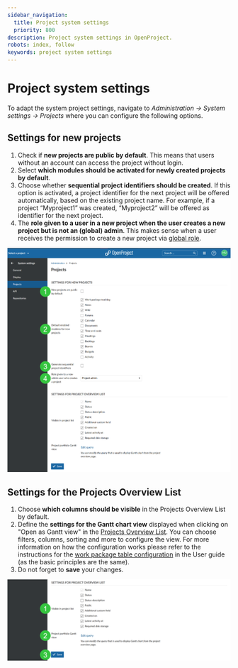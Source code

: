 ```yaml
---
sidebar_navigation:
  title: Project system settings
  priority: 800
description: Project system settings in OpenProject.
robots: index, follow
keywords: project system settings
---
```

# Project system settings

To adapt the system project settings, navigate to *Administration -> System settings -> Projects* where you can configure the following options.

## Settings for new projects

1. Check if **new projects are public by default**. This means that users without an account can access the project without login.
2. Select **which modules should be activated for newly created projects by default**.
3. Choose whether **sequential project identifiers should be created**. If this option is activated, a project identifier for the next project will be offered automatically, based on the existing project name. For example, if a project “Myproject1” was created, “Myproject2” will be offered as identifier for the next project.
4. The **role given to a user in a new project when the user creates a new project but is not an (global) admin**. This makes sense when a user receives the permission to create a new project via [global role](../../users-permissions/roles-permissions/#global-roles).

![default-settings-for-new-projects](image-20210309144536716.png)

## Settings for the Projects Overview List
1. Choose **which columns should be visible** in the Projects Overview List by default.
2. Define the **settings for the Gantt chart view** displayed when clicking on "Open as Gantt view" in the [Projects Overview List](../../../user-guide/projects/#view-all-projects). You can choose filters, columns, sorting and more to configure the view. For more information on how the configuration works please refer to the instructions for the [work package table configuration](../../../user-guide/work-packages/work-package-table-configuration/) in the User guide (as the basic principles are the same).
3. Do not forget to **save** your changes.

![settings-for-project-overview-list](image-20210309144927234.png)
